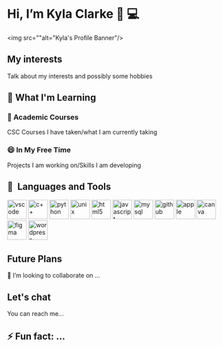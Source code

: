 # Hi, I’m Kyla Clarke 👋 💻
<img src=""alt="Kyla's Profile Banner"/>
<h2>My interests</h2>
<p>Talk about my interests and possibly some hobbies</p>
<h2>📝 What I'm Learning</h2>
<h3>🏫 Academic Courses</h3>
<p>CSC Courses I have taken/what I am currently taking</p>
<h3>😄 In My Free Time</h3>
<p>Projects I am working on/Skills I am developing</p>

<h2> 🚀 &nbsp;Languages and Tools</h2>
<p align="left">
<img src="https://cdn.jsdelivr.net/gh/devicons/devicon/icons/vscode/vscode-original.svg" alt="vscode" width="45" height="45"/>
<img src="https://cdn.jsdelivr.net/gh/devicons/devicon@latest/icons/cplusplus/cplusplus-original.svg" alt="c++" width="45" height="45"/>
<img src="https://cdn.jsdelivr.net/gh/devicons/devicon@latest/icons/python/python-original.svg" alt="python" width"45" height="45"/>
<img src="https://cdn.jsdelivr.net/gh/devicons/devicon@latest/icons/unix/unix-original.svg" alt="unix" width="45" height="45"/>  
<img src="https://cdn.jsdelivr.net/gh/devicons/devicon@latest/icons/html5/html5-original.svg" alt="html5" width"45" height="45"/>
<img src="https://cdn.jsdelivr.net/gh/devicons/devicon@latest/icons/javascript/javascript-original.svg" alt="javascript" width"45" height="45"/>
<img src="https://cdn.jsdelivr.net/gh/devicons/devicon@latest/icons/mysql/mysql-original.svg" alt="mysql" width"45" height="45"/>    
<img src="https://cdn.jsdelivr.net/gh/devicons/devicon@latest/icons/github/github-original.svg" alt="github" width"45" height="45" />
<img src="https://cdn.jsdelivr.net/gh/devicons/devicon@latest/icons/apple/apple-original.svg" alt="apple" width"45" height="45"/>
<img src="https://cdn.jsdelivr.net/gh/devicons/devicon@latest/icons/canva/canva-original.svg" alt="canva" width"45" height="45"/> 
<img src="https://cdn.jsdelivr.net/gh/devicons/devicon@latest/icons/figma/figma-original.svg" alt="figma" width"45" height="45"/>
<img src="https://cdn.jsdelivr.net/gh/devicons/devicon@latest/icons/wordpress/wordpress-original.svg" alt="wordpress" width"45" height="45"/>  
</p>

<h2>Future Plans</h2>
<p>💞️ I’m looking to collaborate on ...</p>

<h2>Let's chat</h2>
<p>You can reach me...</p>

<h2> ⚡ Fun fact: ... </h2>

<!---
kclarke7/kclarke7 is a ✨ special ✨ repository because its `README.md` (this file) appears on your GitHub profile.
You can click the Preview link to take a look at your changes.
--->
